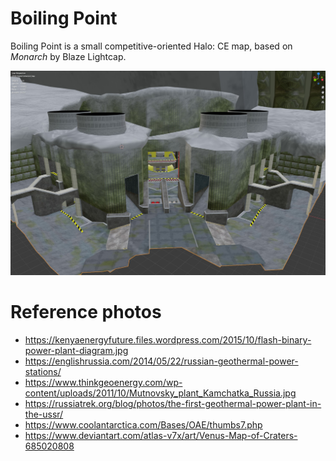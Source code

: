 # Boiling Point
Boiling Point is a small competitive-oriented Halo: CE map, based on _Monarch_ by Blaze Lightcap.

![](screenshot.jpg)

# Reference photos
* https://kenyaenergyfuture.files.wordpress.com/2015/10/flash-binary-power-plant-diagram.jpg
* https://englishrussia.com/2014/05/22/russian-geothermal-power-stations/
* https://www.thinkgeoenergy.com/wp-content/uploads/2011/10/Mutnovsky_plant_Kamchatka_Russia.jpg
* https://russiatrek.org/blog/photos/the-first-geothermal-power-plant-in-the-ussr/
* https://www.coolantarctica.com/Bases/OAE/thumbs7.php
* https://www.deviantart.com/atlas-v7x/art/Venus-Map-of-Craters-685020808
